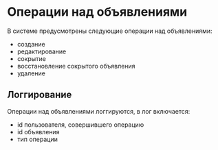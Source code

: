 # Операции над объявлениями

В системе предусмотрены следующие операции над объявлениями:
- создание
- редактирование
- сокрытие
- восстановление сокрытого объявления
- удаление

## Логгирование
Операции над объявлениями логгируются, в лог включается:
- id пользователя, совершившего операцию
- id объявления
- тип операции



